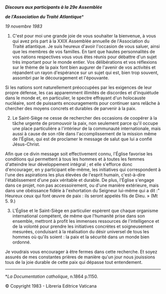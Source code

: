 ***Discours aux participants à la 29e Assemblée***

***de l’Association du Traité Atlantique****

*19 novembre 1983*

1. C'est pour moi une grande joie de vous souhaiter la bienvenue, à vous qui avez pris part à la XXIX Assemblée annuelle de l'Association du Traité atlantique. Je suis heureux d'avoir l'occasion de vous saluer, ainsi que les membres de vos familles. En tant que hautes personnalités de vos nations respectives vous vous êtes réunis pour débattre d'un sujet très important pour le monde entier. Vos délibérations et vos réflexions sur le thème de la paix font bien augurer de l'avenir de vos activités et répandent un rayon d'espérance sur un sujet qui est, bien trop souvent, assombri par le découragement et l'épouvante.

Si les nations sont naturellement préoccupées par les exigences de leur propre défense, les cas apparemment illimités de discordes et d'inquiétude dans le monde et, en particulier, le spectre effrayant d'un holocauste nucléaire, sont de puissants encouragements pour continuer sans relâche à chercher des moyens concrets et durables de parvenir à la paix.

2. Le Saint-Siège ne cesse de rechercher des occasions de coopérer à la tâche urgente de promouvoir la paix, non seulement parce qu'il occupe une place particulière a l'intérieur de la communauté internationale, mais aussi à cause de son rôle dans l'accomplissement de la mission même de l'Église, qui est de proclamer le message de salut que lui a confié Jésus-Christ.

Afin que ce divin message soit effectivement connu, l'Église favorise les conditions qui permettent à tous les hommes et à toutes les femmes d'atteindre leur développement intégral ; et elle s'efforce donc d'encourager, en y participant elle-même, les initiatives qui correspondent à l'une des aspirations les plus élevées de l'esprit humain, c'est-à-dire l'établissement d'une paix véritable et durable. De plus, l'Église s'engage dans ce projet, non pas accessoirement, ou d'une manière extérieure, mais dans une obéissance fidèle à l'exhortation du Seigneur lui-même qui a dit :" Heureux ceux qui font œuvre de paix : ils seront appelés fils de Dieu. » (Mt 5. 9.)

3. L'Église et le Saint-Siège en particulier espèrent que chaque organisme international compétent, de même que l'humanité prise dans son ensemble, mettront à profit les immenses ressources de l'intelligence et de la volonté pour prendre les initiatives concrètes et soigneusement mesurées, conduisant à la réalisation du désir universel de tous les hommes où qu'ils soient : la paix et la sécurité dans un monde bien ordonné.

Je voudrais vous encourager à être fermes dans cette recherche. Et soyez assurés de mes constantes prières de manière qu'un jour nous jouissions tous de la joie durable de cette paix qui dépasse tout entendement.

* * *

**La Documentation catholique*, n.1864 p.1150.

© Copyright 1983 - Libreria Editrice Vaticana